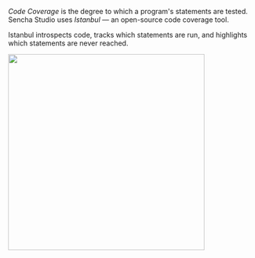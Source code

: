 *Code Coverage* is the degree to which a program's statements are tested. Sencha Studio uses *Istanbul* &mdash;
an open-source code coverage tool.

Istanbul introspects code, tracks which statements are run, and highlights which statements are never reached. 

<img src="resources/images/senchatest/CodeCoverageInitialPage.jpg" height="400" />